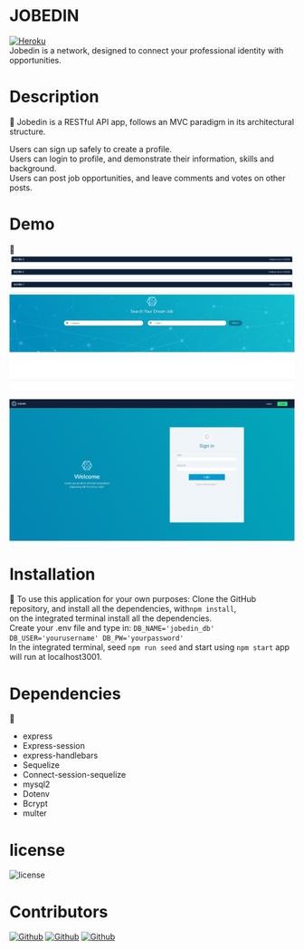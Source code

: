 
# JOBEDIN      

[![Heroku](https://img.shields.io/badge/Deployed_App-Heroku-52A55D.svg)](https://)       
Jobedin is a network, designed  to connect your professional identity with opportunities.

# Description
:dart: Jobedin is a RESTful API app, follows an MVC paradigm in its architectural structure.

Users can sign up safely to create a profile.           
Users can login to profile, and demonstrate their information, skills and background.      
Users can post  job opportunities, and leave comments and votes on other posts.        


# Demo
:movie_camera:     
![homepage](/uploads/home.png)

![login](/uploads/login.png)

# Installation
:floppy_disk: To use this application for your own purposes: Clone the GitHub repository, and install all the dependencies, with```npm install```, </br> 
on the integrated terminal install all the dependencies. </br>
Create your .env file and type in: ``` DB_NAME='jobedin_db' DB_USER='yourusername' DB_PW='yourpassword' ``` </br>
In the integrated terminal, seed ```npm run seed``` and start using ```npm start``` app will run at localhost3001.  </br>
    
# Dependencies
:pushpin:     
- express
- Express-session
- express-handlebars
- Sequelize
- Connect-session-sequelize
- mysql2
- Dotenv
- Bcrypt
- multer

# license
![license](https://img.shields.io/badge/License-MIT-blue)

# Contributors
   
[![Github](https://img.shields.io/badge/Github-Torabis-52A55D.svg)](https://github.com/Torabis)
[![Github](https://img.shields.io/badge/Github-rongbangye-52A55D.svg)](https://github.com/rongbangye)
[![Github](https://img.shields.io/badge/Github-solomonmeresa-52A55D.svg)](https://github.com/solomonmeresa)

<!-- MySQL Schema:

users
 - id *
 - email *
 - username *
 - password *
 - profile_pic *
 - type *


job_posts
- id *
- title *
- description *
- post_url *
- keywords * 
- user_id *
- created_at
- updated_at


comments
- id *
- comment_text *
- user_id *
- post_id *
- created_at
- updated_at

likes
- id
- user_id
- post_id

profile
- id *
- skills *
- education *
- experience *
- user_id -->
